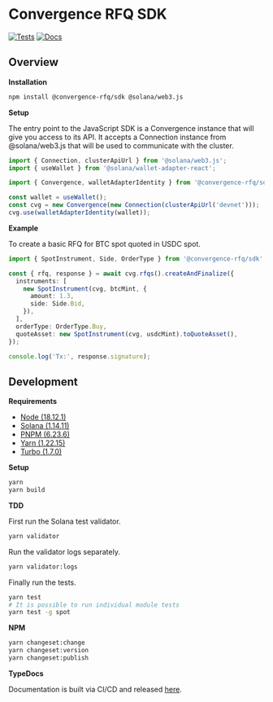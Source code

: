 # Convergence RFQ SDK

[![Tests](https://github.com/convergence-rfq/convergence-sdk/actions/workflows/tests.yml/badge.svg)](https://github.com/convergence-rfq/convergence-sdk/actions/workflows/tests.yml)
[![Docs](https://github.com/convergence-rfq/convergence-sdk/actions/workflows/release-docs.yml/badge.svg)](https://github.com/convergence-rfq/convergence-sdk/actions/workflows/release-docs.yml)

## Overview

**Installation**

```bash
npm install @convergence-rfq/sdk @solana/web3.js
```

**Setup**

The entry point to the JavaScript SDK is a Convergence instance that will give you access to its API. It accepts a Connection instance from @solana/web3.js that will be used to communicate with the cluster.

```ts
import { Connection, clusterApiUrl } from '@solana/web3.js';
import { useWallet } from '@solana/wallet-adapter-react';

import { Convergence, walletAdapterIdentity } from '@convergence-rfq/sdk';

const wallet = useWallet();
const cvg = new Convergence(new Connection(clusterApiUrl('devnet')));
cvg.use(walletAdapterIdentity(wallet));
```

**Example**

To create a basic RFQ for BTC spot quoted in USDC spot.

```ts
import { SpotInstrument, Side, OrderType } from '@convergence-rfq/sdk';

const { rfq, response } = await cvg.rfqs().createAndFinalize({
  instruments: [
    new SpotInstrument(cvg, btcMint, {
      amount: 1.3,
      side: Side.Bid,
    }),
  ],
  orderType: OrderType.Buy,
  quoteAsset: new SpotInstrument(cvg, usdcMint).toQuoteAsset(),
});

console.log('Tx:', response.signature);
```

## Development

**Requirements**

- [Node (18.12.1)](https://nodejs.org/en/download/)
- [Solana (1.14.11)](https://docs.solana.com/cli/install-solana-cli-tools#use-solanas-install-tool)
- [PNPM (6.23.6)](https://pnpm.io/installation)
- [Yarn (1.22.15)](https://classic.yarnpkg.com/lang/en/docs/install/#mac-stable)
- [Turbo (1.7.0)](https://turbo.build/)

**Setup**

```bash
yarn 
yarn build
```

**TDD**

First run the Solana test validator.

```bash
yarn validator
```

Run the validator logs separately.

```bash
yarn validator:logs
```

Finally run the tests.
  
```bash
yarn test
# It is possible to run individual module tests
yarn test -g spot
```

**NPM**

```bash
yarn changeset:change
yarn changeset:version
yarn changeset:publish
```

**TypeDocs**

Documentation is built via CI/CD and released [here](https://convergence-rfq.github.io/convergence-sdk/).